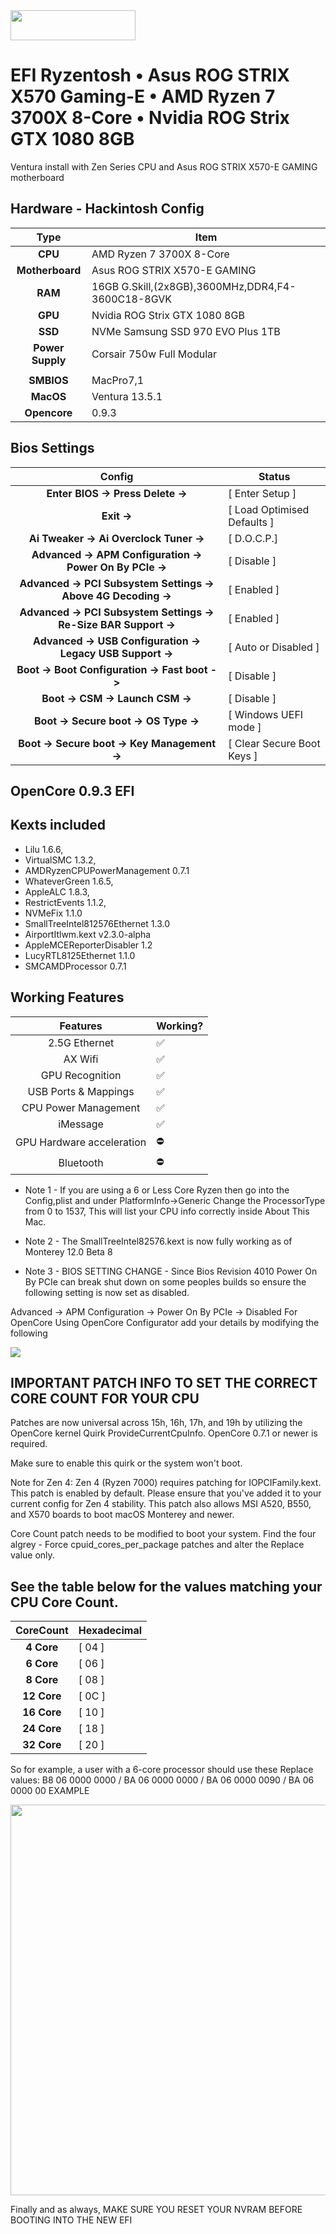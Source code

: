 <img src="https://github.com/acidanthera/OpenCorePkg/blob/master/Docs/Logos/OpenCore_with_text_Small.png" width="200" height="48" /> 

# EFI Ryzentosh • Asus ROG STRIX X570 Gaming-E • AMD Ryzen 7 3700X 8-Core • Nvidia ROG Strix GTX 1080 8GB

Ventura install with Zen Series CPU and Asus ROG STRIX X570-E GAMING motherboard

## Hardware - Hackintosh Config

|       Type       | Item                                   |
|:----------------:|----------------------------------------|
|     **CPU**      | AMD Ryzen 7 3700X 8-Core                      |
| **Motherboard**  | Asus ROG STRIX X570-E GAMING     |
|     **RAM**      | 16GB G.Skill,(2x8GB),3600MHz,DDR4,F4-3600C18-8GVK   |
|     **GPU**      | Nvidia ROG Strix GTX 1080 8GB  |
|     **SSD**      | NVMe Samsung SSD 970 EVO Plus 1TB   |
| **Power Supply** | Corsair 750w Full Modular  |
|                  |                                        |
|    **SMBIOS**    | MacPro7,1                           |
|    **MacOS**     | Ventura 13.5.1                       |
|   **Opencore**   | 0.9.3                             |


## Bios Settings

|        Config                                                    | Status                     |
|:----------------------------------------------------------------:|----------------------------|
| **Enter BIOS -> Press Delete ->**                                | [ Enter Setup ]            |
| **Exit ->**                                                      | [ Load Optimised Defaults ]|
| **Ai Tweaker -> Ai Overclock Tuner ->**                          | [ D.O.C.P.]                |
| **Advanced -> APM Configuration -> Power On By PCIe ->**         | [ Disable ]                |
| **Advanced -> PCI Subsystem Settings -> Above 4G Decoding ->**   | [ Enabled ]                |
| **Advanced -> PCI Subsystem Settings -> Re-Size BAR Support ->** | [ Enabled ]                |
| **Advanced -> USB Configuration -> Legacy USB Support ->**       | [ Auto or Disabled ]       |
| **Boot -> Boot Configuration -> Fast boot ->**                   | [ Disable ]                |
| **Boot -> CSM -> Launch CSM ->**                                 | [ Disable ]                |
| **Boot -> Secure boot -> OS Type ->**                            | [ Windows UEFI mode ]      |
| **Boot -> Secure boot -> Key Management ->**                     | [ Clear Secure Boot Keys ] |


## OpenCore 0.9.3 EFI

## Kexts included

* Lilu 1.6.6,
* VirtualSMC 1.3.2,
* AMDRyzenCPUPowerManagement 0.7.1
* WhateverGreen 1.6.5,
* AppleALC 1.8.3,
* RestrictEvents 1.1.2,
* NVMeFix 1.1.0
* SmallTreeIntel812576Ethernet 1.3.0
* AirportItlwm.kext v2.3.0-alpha
* AppleMCEReporterDisabler 1.2
* LucyRTL8125Ethernet 1.1.0
* SMCAMDProcessor 0.7.1

## Working Features

|        Features         |   Working?  |
|:-----------------------:|------------ |
|      2.5G Ethernet      |    ✅     |
|         AX Wifi         |    ✅     |
|     GPU Recognition     |    ✅     |
|   USB Ports & Mappings  |    ✅     |
|   CPU Power Management  |    ✅     |
|         iMessage        |    ✅     |
|GPU Hardware acceleration|    ⛔️     |
|        Bluetooth        |    ⛔️     |

* Note 1 - If you are using a 6 or Less Core Ryzen then go into the Config,plist and under PlatformInfo->Generic Change the ProcessorType from 0 to 1537, This will list your CPU info correctly inside About This Mac.

* Note 2 - The SmallTreeIntel82576.kext is now fully working as of Monterey 12.0 Beta 8

* Note 3 - BIOS SETTING CHANGE - Since Bios Revision 4010 Power On By PCIe can break shut down on some peoples builds so ensure the following setting is now set as disabled.

Advanced -> APM Configuration -> Power On By PCIe -> Disabled
For OpenCore Using OpenCore Configurator add your details by modifying the following

<img src="https://i.imgur.com/sSquwww.png"/>

## IMPORTANT PATCH INFO TO SET THE CORRECT CORE COUNT FOR YOUR CPU

Patches are now universal across 15h, 16h, 17h, and 19h by utilizing the OpenCore kernel Quirk ProvideCurrentCpuInfo. OpenCore 0.7.1 or newer is required.

Make sure to enable this quirk or the system won't boot.

Note for Zen 4: Zen 4 (Ryzen 7000) requires patching for IOPCIFamily.kext.
This patch is enabled by default. Please ensure that you've added it to your current config for Zen 4 stability. This patch also allows MSI A520, B550, and X570 boards to boot macOS Monterey and newer.

Core Count patch needs to be modified to boot your system. Find the four algrey - Force cpuid_cores_per_package patches and alter the Replace value only.

## See the table below for the values matching your CPU Core Count.

|        CoreCount      | Hexadecimal |
|:---------------------:|------------ |
|     **4 Core**        | [   04    ] |
|     **6 Core**        | [   06    ] |
|     **8 Core**        | [   08    ] |
|     **12 Core**       | [   0C    ] |
|     **16 Core**       | [   10    ] |
|     **24 Core**       | [   18    ] |
|     **32 Core**       | [   20    ] |

So for example, a user with a 6-core processor should use these Replace values: B8 06 0000 0000 / BA 06 0000 0000 / BA 06 0000 0090 / BA 06 0000 00
EXAMPLE



<img src="https://i.imgur.com/BbGgsap.png" width="736" height="625" /> 


Finally and as always, MAKE SURE YOU RESET YOUR NVRAM BEFORE BOOTING INTO THE NEW EFI
